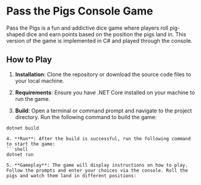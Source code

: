 # Pass the Pigs Console Game

Pass the Pigs is a fun and addictive dice game where players roll pig-shaped dice and earn points based on the position the pigs land in. This version of the game is implemented in C# and played through the console.

## How to Play

1. **Installation**: Clone the repository or download the source code files to your local machine.

2. **Requirements**: Ensure you have .NET Core installed on your machine to run the game.


3. **Build**: Open a terminal or command prompt and navigate to the project directory. Run the following command to build the game:

```shell
dotnet build

4. **Run**: After the build is successful, run the following command to start the game:
```shell
dotnet run

5. **Gameplay**: The game will display instructions on how to play. Follow the prompts and enter your choices via the console. Roll the pigs and watch them land in different positions: